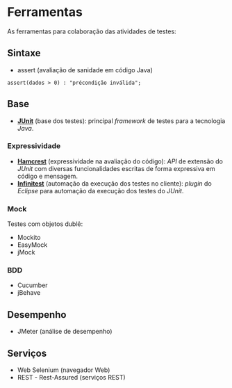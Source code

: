 # Ferramentas

As ferramentas para colaboração das atividades de testes:

## Sintaxe

* assert \(avaliação de sanidade em código Java\)

```
assert(dados > 0) : "précondição inválida";
```

## Base

* [**JUnit**](http://junit.org/ "JUnit") \(base dos testes\): principal _framework_ de testes para a tecnologia _Java_.

### Expressividade

* [**Hamcrest**](http://hamcrest.org/ "Hamcrest") \(expressividade na avaliação do código\): _API_ de extensão do _JUnit_ com diversas funcionalidades escritas de forma expressiva em código e mensagem.
* [**Infinitest**](https://infinitest.github.io/ "Infinitest") \(automação da execução dos testes no cliente\): _plugin_ do _Eclipse_ para automação da execução dos testes do _JUnit_.

### Mock

Testes com objetos dublê:

* Mockito
* EasyMock
* jMock

### BDD

* Cucumber
* jBehave

## Desempenho

* JMeter \(análise de desempenho\)

## Serviços

* Web Selenium \(navegador Web\)
* REST - Rest-Assured \(serviços REST\)

